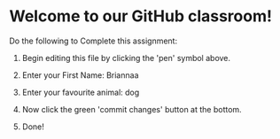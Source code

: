 # Welcome to our GitHub classroom!

Do the following to Complete this assignment:

1. Begin editing this file by clicking the 'pen' symbol above.

2. Enter your First Name: Briannaa

3. Enter your favourite animal: dog

4. Now click the green 'commit changes' button at the bottom.

5. Done!
